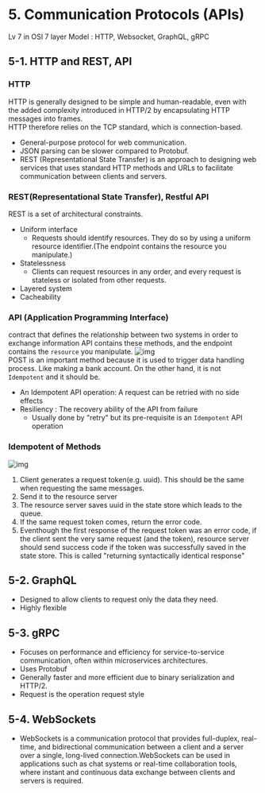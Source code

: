 
# 5. Communication Protocols (APIs)
Lv 7 in OSI 7 layer Model : HTTP, Websocket, GraphQL, gRPC
## 5-1. HTTP and REST, API
### HTTP
HTTP is generally designed to be simple and human-readable, even with the added complexity introduced in HTTP/2 by encapsulating HTTP messages into frames.    
HTTP therefore relies on the TCP standard, which is connection-based.   

  + General-purpose protocol for web communication. 
  + JSON parsing can be slower compared to Protobuf.
  + REST (Representational State Transfer) is an approach to designing web services that uses standard HTTP methods and URLs to facilitate communication between clients and servers.

### REST(Representational State Transfer), Restful API
REST is a set of architectural constraints.
- Uniform interface
  + Requests should identify resources. They do so by using a uniform resource identifier.(The endpoint contains the resource you manipulate.) 
- Statelessness
  + Clients can request resources in any order, and every request is stateless or isolated from other requests. 
- Layered system
- Cacheability

### API (Application Programming Interface)
contract that defines the relationship between two systems in order to exchange information
API contains these methods, and the endpoint contains the ``resource`` you manipulate.
![img](https://github.com/user-attachments/assets/e467658b-3b20-41f9-b54c-5743a3f909d7)   
POST is an important method because it is used to trigger data handling process. Like making a bank account.
On the other hand, it is not ``Idempotent`` and it should be.
- An Idempotent API operation: A request can be retried with no side effects
- Resiliency : The recovery ability of the API from failure
  + Usually done by "retry" but its pre-requisite is an ``Idempotent`` API operation

### Idempotent of Methods
![img](https://github.com/user-attachments/assets/f6f4117d-a7c8-452b-a9f6-3fc17236deb9)   

1. Client generates a request token(e.g. uuid). This should be the same when requesting the same messages.
2. Send it to the resource server
3. The resource server saves uuid in the state store which leads to the queue.
4. If the same request token comes, return the error code.
5. Eventhough the first response of the request token was an error code, if the client sent the very same request (and the token), resource server should send success code if the token was successfully saved in the state store. This is called "returning syntactically identical response"




## 5-2. GraphQL
  + Designed to allow clients to request only the data they need. 
  + Highly flexible
## 5-3. gRPC
  + Focuses on performance and efficiency for service-to-service communication, often within microservices architectures. 
  + Uses Protobuf
  + Generally faster and more efficient due to binary serialization and HTTP/2.
  + Request is the operation request style
## 5-4. WebSockets
 + WebSockets is a communication protocol that provides full-duplex, real-time, and bidirectional communication between a client and a server over a single, long-lived connection.WebSockets can be used in applications such as chat systems or real-time collaboration tools, where instant and continuous data exchange between clients and servers is required.


